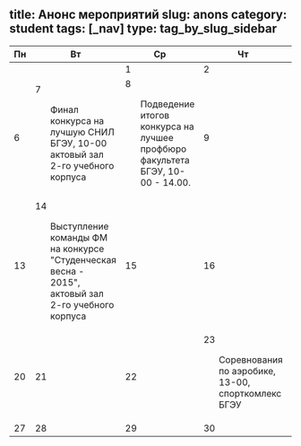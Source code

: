 title: Анонс мероприятий
slug: anons
category: student
tags: [_nav]
type: tag_by_slug_sidebar
---

<table cellspacing="0" class="width950">
  <thead>
    <tr>
      <th>Пн</th>
      <th>Вт</th>
      <th>Ср</th>
      <th>Чт</th>
      <th>Пт</th>
      <th>Сб</th>
      <th>Вс</th>
    </tr>
  </thead>
  <tbody>
    <tr>
      <td class="padding" colspan="2"></td>
      <td>1</td>
      <td>2</td>
      <td>3</td>
      <td>4</td>
      <td>5</td>
    </tr>
    <tr>
      <td>6</td>
      <td class="date_has_event">7
        <div class="events">
          <ul>
            Финал конкурса на лучшую СНИЛ БГЭУ, 10-00 актовый зал 2-го учебного корпуса
          </ul>
        </div>
      </td>
      <td class="date_has_event">8
        <div class="events">
          <ul>
            Подведение итогов конкурса на лучшее профбюро факультета БГЭУ, 10-00 - 14.00.
          </ul>
        </div>
      </td>
      <td>9</td>
      <td>10</td>
      <td>11</td>
      <td>12</td>
    </tr>
    <tr>
      <td>13</td>
      <td class="date_has_event">14
        <div class="events">
          <ul>
            Выступление команды ФМ на конкурсе "Студенческая весна - 2015", актовый зал 2-го учебного корпуса
          </ul>
        </div>
      </td>
      <td>15</td>
      <td>16</td>
      <td class="date_has_event">17
        <div class="events">
          <ul>
            Конкурс "Студенческая весна - 2015", гала-концерт, актовый зал 2-го учебного корпуса
          </ul>
        </div>
      </td>
      <td>18</td>
      <td>19</td>
    </tr>
    <tr>
      <td>20</td>
      <td>21</td>
      <td>22</td>
      <td class="date_has_event">23
        <div class="events">
          <ul>
            Соревнования по аэробике, 13-00, спорткомлекс БГЭУ
          </ul>
        </div>
      </td>
      <td>24</td>
      <td>25</td>
      <td>26</td>
    </tr>
    <tr>
      <td>27</td>
      <td>28</td>
      <td>29</td>
      <td>30</td>
      <td class="padding" colspan="3"></td>
    </tr>
  </tbody>
</table>
